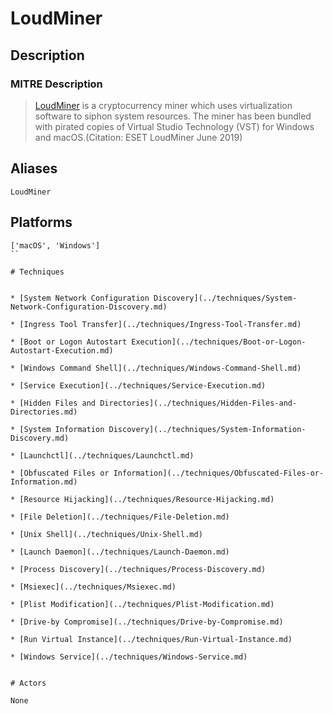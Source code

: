 
# LoudMiner

## Description

### MITRE Description

> [LoudMiner](https://attack.mitre.org/software/S0451) is a cryptocurrency miner which uses virtualization software to siphon system resources. The miner has been bundled with pirated copies of Virtual Studio Technology (VST) for Windows and macOS.(Citation: ESET LoudMiner June 2019)

## Aliases

```
LoudMiner
```

## Platforms

```
['macOS', 'Windows']
``

# Techniques


* [System Network Configuration Discovery](../techniques/System-Network-Configuration-Discovery.md)

* [Ingress Tool Transfer](../techniques/Ingress-Tool-Transfer.md)
    
* [Boot or Logon Autostart Execution](../techniques/Boot-or-Logon-Autostart-Execution.md)
    
* [Windows Command Shell](../techniques/Windows-Command-Shell.md)
    
* [Service Execution](../techniques/Service-Execution.md)
    
* [Hidden Files and Directories](../techniques/Hidden-Files-and-Directories.md)
    
* [System Information Discovery](../techniques/System-Information-Discovery.md)
    
* [Launchctl](../techniques/Launchctl.md)
    
* [Obfuscated Files or Information](../techniques/Obfuscated-Files-or-Information.md)
    
* [Resource Hijacking](../techniques/Resource-Hijacking.md)
    
* [File Deletion](../techniques/File-Deletion.md)
    
* [Unix Shell](../techniques/Unix-Shell.md)
    
* [Launch Daemon](../techniques/Launch-Daemon.md)
    
* [Process Discovery](../techniques/Process-Discovery.md)
    
* [Msiexec](../techniques/Msiexec.md)
    
* [Plist Modification](../techniques/Plist-Modification.md)
    
* [Drive-by Compromise](../techniques/Drive-by-Compromise.md)
    
* [Run Virtual Instance](../techniques/Run-Virtual-Instance.md)
    
* [Windows Service](../techniques/Windows-Service.md)
    

# Actors

None
